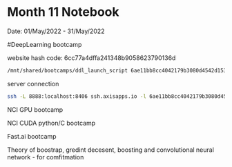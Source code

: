 Month 11 Notebook
====

Date: 01/May/2022 - 31/May/2022



#DeepLearning bootcamp



website hash code: 6cc77a4dffa241348b9058623790136d

```bash
/mnt/shared/bootcamps/ddl_launch_script 6ae11bb8cc4042179b3080d4542d1539
```



server connection

 ```bash
 ssh -L 8888:localhost:8406 ssh.axisapps.io -l 6ae11bb8cc4042179b3080d4542d1539
 ```





NCI GPU bootcamp

NCI CUDA python/C bootcamp

Fast.ai bootcamp



Theory of boostrap, gredint decesent, boosting  and convolutional neural network - for comfitmation 

